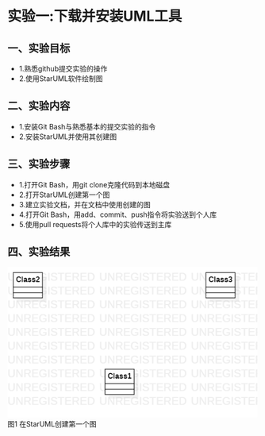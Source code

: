 ﻿# 实验一:下载并安装UML工具

## 一、实验目标
- 1.熟悉github提交实验的操作
- 2.使用StarUML软件绘制图
## 二、实验内容
- 1.安装Git Bash与熟悉基本的提交实验的指令
- 2.安装StarUML并使用其创建图
## 三、实验步骤
- 1.打开Git Bash，用git clone克隆代码到本地磁盘
- 2.打开StarUML创建第一个图
- 3.建立实验文档，并在文档中使用创建的图
- 4.打开Git Bash，用add、commit、push指令将实验送到个人库
- 5.使用pull requests将个人库中的实验传送到主库 
## 四、实验结果
![第一个UML图](./model1.png)
图1 在StarUML创建第一个图

